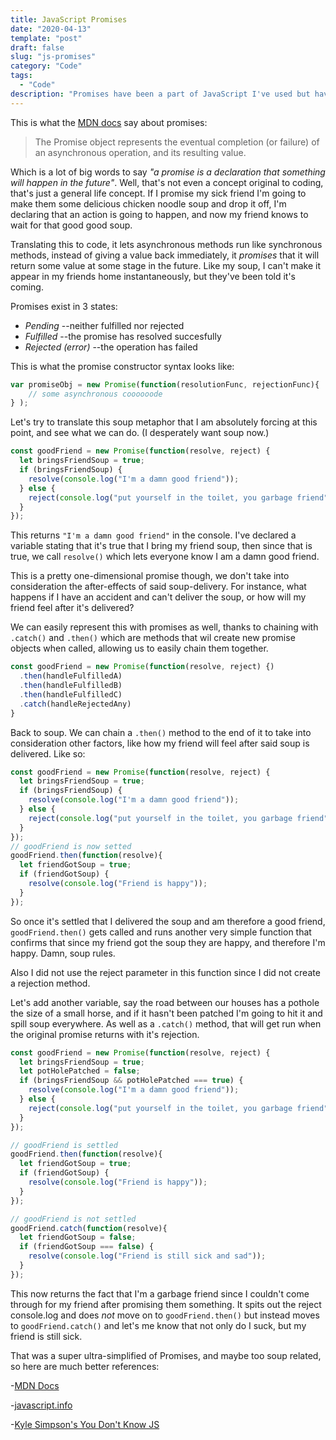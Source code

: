 ```yaml
---
title: JavaScript Promises
date: "2020-04-13"
template: "post"
draft: false
slug: "js-promises"
category: "Code"
tags:
  - "Code"
description: "Promises have been a part of JavaScript I've used but have never fully understood, here's my attempt to understand them a little more."
---
```

This is what the [MDN docs](https://developer.mozilla.org/en-US/docs/Web/JavaScript/Reference/Global_Objects/Promise) say about promises:

>The Promise object represents the eventual completion (or failure) of an asynchronous operation, and its resulting value.

Which is a lot of big words to say _"a promise is a declaration that something will happen in the future"_. Well, that's not even a concept original to coding, that's just a general life concept. If I promise my sick friend I'm going to make them some delicious chicken noodle soup and drop it off, I'm declaring that an action is going to happen, and now my friend knows to wait for that good good soup. 

Translating this to code, it lets asynchronous methods run like synchronous methods, instead of giving a value back immediately, it _promises_ that it will return some value at some stage in the future. Like my soup, I can't make it appear in my friends home instantaneously, but they've been told it's coming.

Promises exist in 3 states:
  - _Pending_ --neither fulfilled nor rejected
  - _Fulfilled_ --the promise has resolved succesfully
  - _Rejected (error)_ --the operation has failed

This is what the promise constructor syntax looks like:
```javascript
var promiseObj = new Promise(function(resolutionFunc, rejectionFunc){
    // some asynchronous coooooode
} );
```

Let's try to translate this soup metaphor that I am absolutely forcing at this point, and see what we can do. (I desperately want soup now.)

```javascript
const goodFriend = new Promise(function(resolve, reject) {
  let bringsFriendSoup = true;
  if (bringsFriendSoup) {
    resolve(console.log("I'm a damn good friend"));
  } else {
    reject(console.log("put yourself in the toilet, you garbage friend"));
  }
});
```
This returns ` "I'm a damn good friend" ` in the console. I've declared a variable stating that it's true that I bring my friend soup, then since that is true, we call `resolve()` which lets everyone know I am a damn good friend. 

This is a pretty one-dimensional promise though, we don't take into consideration the after-effects of said soup-delivery. For instance, what happens if I have an accident and can't deliver the soup, or how will my friend feel after it's delivered?

We can easily represent this with promises as well, thanks to chaining with `.catch()` and `.then()` which are methods that wil create new promise objects when called, allowing us to easily chain them together.

```javascript
const goodFriend = new Promise(function(resolve, reject) {)
  .then(handleFulfilledA)
  .then(handleFulfilledB)
  .then(handleFulfilledC)
  .catch(handleRejectedAny)
}
```

Back to soup. We can chain a `.then()` method to the end of it to take into consideration other factors, like how my friend will feel after said soup is delivered. Like so:

```javascript
const goodFriend = new Promise(function(resolve, reject) {
  let bringsFriendSoup = true;
  if (bringsFriendSoup) {
    resolve(console.log("I'm a damn good friend"));
  } else {
    reject(console.log("put yourself in the toilet, you garbage friend"));
  }
});
// goodFriend is now setted
goodFriend.then(function(resolve){
  let friendGotSoup = true;
  if (friendGotSoup) {
    resolve(console.log("Friend is happy"));
  }
});
```
So once it's settled that I delivered the soup and am therefore a good friend, `goodFriend.then()` gets called and runs another very simple function that confirms that since my friend got the soup they are happy, and therefore I'm happy. Damn, soup rules.

Also I did not use the reject parameter in this function since I did not create a rejection method.

Let's add another variable, say the road between our houses has a pothole the size of a small horse, and if it hasn't been patched I'm going to hit it and spill soup everywhere. As well as a `.catch()` method, that will get run when the original promise returns with it's rejection. 

```javascript
const goodFriend = new Promise(function(resolve, reject) {
  let bringsFriendSoup = true;
  let potHolePatched = false;
  if (bringsFriendSoup && potHolePatched === true) {
    resolve(console.log("I'm a damn good friend"));
  } else {
    reject(console.log("put yourself in the toilet, you garbage friend"));
  }
});

// goodFriend is settled
goodFriend.then(function(resolve){
  let friendGotSoup = true;
  if (friendGotSoup) {
    resolve(console.log("Friend is happy"));
  }
});

// goodFriend is not settled
goodFriend.catch(function(resolve){
  let friendGotSoup = false;
  if (friendGotSoup === false) {
    resolve(console.log("Friend is still sick and sad"));
  }
});
```
This now returns the fact that I'm a garbage friend since I couldn't come through for my friend after promising them something. It spits out the reject console.log and does _not_ move on to `goodFriend.then()` but instead moves to `goodFriend.catch()` and let's me know that not only do I suck, but my friend is still sick.

That was a super ultra-simplified of Promises, and maybe too soup related, so here are much better references:

-[MDN Docs](https://developer.mozilla.org/en-US/docs/Web/JavaScript/Reference/Global_Objects/Promise)

-[javascript.info](https://javascript.info/promise-basics)

-[Kyle Simpson's You Don't Know JS](https://rileygelwicks.gitbooks.io/you-dont-know-js/content/async%20&%20performance/ch3.html)